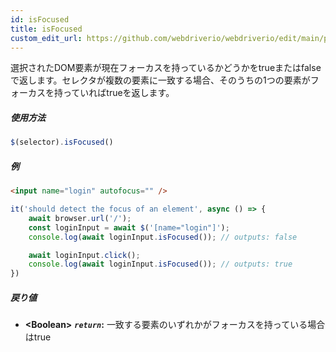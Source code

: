 ```yaml
---
id: isFocused
title: isFocused
custom_edit_url: https://github.com/webdriverio/webdriverio/edit/main/packages/webdriverio/src/commands/element/isFocused.ts
---
```


選択されたDOM要素が現在フォーカスを持っているかどうかをtrueまたはfalseで返します。セレクタが複数の要素に一致する場合、そのうちの1つの要素がフォーカスを持っていればtrueを返します。

##### 使用方法

```js
$(selector).isFocused()
```

##### 例

```html title="index.html"
<input name="login" autofocus="" />
```

```js title="hasFocus.js"
it('should detect the focus of an element', async () => {
    await browser.url('/');
    const loginInput = await $('[name="login"]');
    console.log(await loginInput.isFocused()); // outputs: false

    await loginInput.click();
    console.log(await loginInput.isFocused()); // outputs: true
})
```

##### 戻り値

- **&lt;Boolean&gt;**
            **<code><var>return</var></code>:**          一致する要素のいずれかがフォーカスを持っている場合はtrue